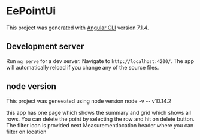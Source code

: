 # EePointUi

This project was generated with [Angular CLI](https://github.com/angular/angular-cli) version 7.1.4.

## Development server

Run `ng serve` for a dev server. Navigate to `http://localhost:4200/`. The app will automatically reload if you change any of the source files.

## node version 

This project was geneeated using node version node -v -- v10.14.2

this app has one page which shows the summary and grid which shows all rows. 
You can delete the point by selecting the row and hit on delete button.
The filter icon is provided next Measurementlocation header where you can filter on location  


